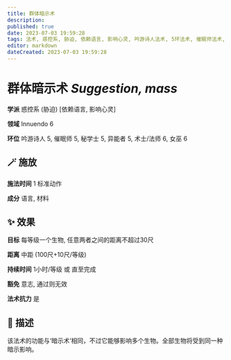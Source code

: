 ```yaml
---
title: 群体暗示术
description: 
published: true
date: 2023-07-03 19:59:28
tags: 法术, 惑控系, 胁迫, 依赖语言, 影响心灵, 吟游诗人法术, 5环法术, 催眠师法术, 秘学士法术, 异能者法术, 术士/法师法术, 6环法术, 女巫法术, Innuendo
editor: markdown
dateCreated: 2023-07-03 19:59:28
---
```


# **群体暗示术** *Suggestion, mass*

**学派** 惑控系 (胁迫) \[依赖语言, 影响心灵\] 

**领域** Innuendo 6

**环位** 吟游诗人 5, 催眠师 5, 秘学士 5, 异能者 5, 术士/法师 6, 女巫 6

## 🪄 施放

**施法时间** 1 标准动作

**成分** 语言, 材料

## ✨ 效果 

**目标** 每等级一个生物, 任意两者之间的距离不超过30尺 

**距离** 中距 (100尺+10尺/等级)  

**持续时间** 1小时/等级 或 直至完成 

**豁免** 意志, 通过则无效

**法术抗力** 是

## 📖 描述

该法术的功能与‘暗示术’相同，不过它能够影响多个生物。全部生物将受到同一种暗示影响。
    